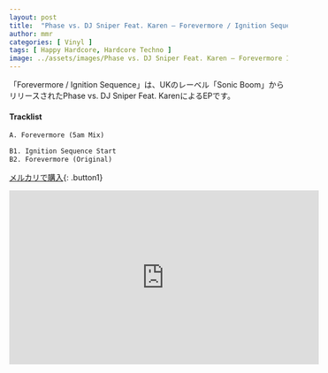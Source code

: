 ```yaml
---
layout: post
title:  "Phase vs. DJ Sniper Feat. Karen – Forevermore / Ignition Sequence"
author: mmr
categories: [ Vinyl ]
tags: [ Happy Hardcore, Hardcore Techno ]
image: ../assets/images/Phase vs. DJ Sniper Feat. Karen – Forevermore Ignition Sequence.jpg
---
```


「Forevermore / Ignition Sequence」は、UKのレーベル「Sonic Boom」からリリースされたPhase vs. DJ Sniper Feat. KarenによるEPです。

#### Tracklist
```md
A. Forevermore (5am Mix)

B1. Ignition Sequence Start
B2. Forevermore (Original)
```

[メルカリで購入](https://jp.mercari.com/item/m40097768990?afid=6142608987){: .button1}

<iframe width="560" height="315" src="https://www.youtube.com/embed/2Mv5UPmMP3k?si=M9PpidAR23I_ooHa" title="YouTube video player" frameborder="0" allow="accelerometer; autoplay; clipboard-write; encrypted-media; gyroscope; picture-in-picture; web-share" referrerpolicy="strict-origin-when-cross-origin" allowfullscreen></iframe>